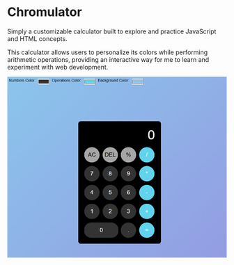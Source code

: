 # Chromulator
Simply a customizable calculator built to explore and practice JavaScript and HTML concepts.

This calculator allows users to personalize its colors while performing arithmetic operations, providing an interactive way for me to learn and experiment with web development.

![Project Image](Images/image.png)